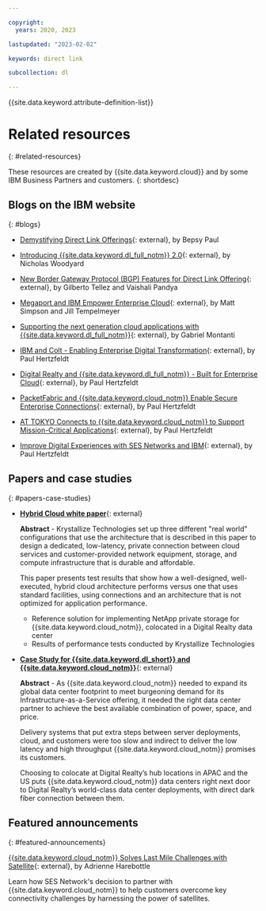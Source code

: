 ```yaml
---

copyright:
  years: 2020, 2023

lastupdated: "2023-02-02"

keywords: direct link

subcollection: dl

---
```


{{site.data.keyword.attribute-definition-list}}

# Related resources
{: #related-resources}

These resources are created by {{site.data.keyword.cloud}} and by some IBM Business Partners and customers.
{: shortdesc}

## Blogs on the IBM website
{: #blogs}

* [Demystifying Direct Link Offerings](https://www.ibm.com/blog/demystifying-direct-link-offerings/){: external}, by Bepsy Paul

* [Introducing {{site.data.keyword.dl_full_notm}} 2.0](https://www.ibm.com/blog/announcement/introducing-ibm-cloud-direct-link-2-0/){: external}, by Nicholas Woodyard

* [New Border Gateway Protocol (BGP) Features for Direct Link Offering](https://www.ibm.com/blog/){: external}, by Gilberto Tellez and Vaishali Pandya

* [Megaport and IBM Empower Enterprise Cloud](https://www.ibm.com/blog/){: external}, by Matt Simpson and Jill Tempelmeyer

* [Supporting the next generation cloud applications with {{site.data.keyword.dl_full_notm}}](https://www.ibm.com/blog/){: external}, by Gabriel Montanti

* [IBM and Colt - Enabling Enterprise Digital Transformation](https://www.ibm.com/blog/announcement/ibm-colt-enterprise-digital-transformation/){: external}, by Paul Hertzfeldt

* [Digital Realty and {{site.data.keyword.dl_full_notm}} - Built for Enterprise Cloud](https://www.ibm.com/blog/){: external}, by Paul Hertzfeldt

* [PacketFabric and {{site.data.keyword.cloud_notm}} Enable Secure Enterprise Connections](https://www.ibm.com/blog/announcement/packetfabric-ibm-enable-secure-enterprise-connections/){: external}, by Paul Hertzfeldt

* [AT TOKYO Connects to {{site.data.keyword.cloud_notm}} to Support Mission-Critical Applications](https://www.ibm.com/blog/announcement/tokyo-connects-ibm-cloud-support-mission-critical-applications/){: external}, by Paul Hertzfeldt

* [Improve Digital Experiences with SES Networks and IBM](https://www.ibm.com/blog/){: external}, by Paul Hertzfeldt

## Papers and case studies
{: #papers-case-studies}

* [**Hybrid Cloud white paper**](https://public.dhe.ibm.com/cloud/bluemix/network/direct-link/ibm-hybrid-cloud-whitepaper.pdf){: external}

    **Abstract** - Krystallize Technologies set up three different "real world" configurations that use the architecture that is described in this paper to design a dedicated, low-latency, private connection between cloud services and customer-provided network equipment, storage, and compute infrastructure that is durable and affordable.

    This paper presents test results that show how a well-designed, well-executed, hybrid cloud architecture performs versus one that uses standard facilities, using connections and an architecture that is not optimized for application performance.

     * Reference solution for implementing NetApp private storage for {{site.data.keyword.cloud_notm}}, colocated in a Digital Realty data center
     * Results of performance tests conducted by Krystallize Technologies

* [**Case Study for {{site.data.keyword.dl_short}} and {{site.data.keyword.cloud_notm}}**](https://www.digitalrealty.com/resources?type=case+studies){: external}

    **Abstract** - As {{site.data.keyword.cloud_notm}} needed to expand its global data center footprint to meet burgeoning demand for its Infrastructure-as-a-Service offering, it needed the right data center partner to achieve the best available combination of power, space, and price.

    Delivery systems that put extra steps between server deployments, cloud, and customers were too slow and indirect to deliver the low latency and high throughput {{site.data.keyword.cloud_notm}} promises its customers.

    Choosing to colocate at Digital Realty’s hub locations in APAC and the US puts {{site.data.keyword.cloud_notm}} data centers right next door to Digital Realty’s world-class data center deployments, with direct dark fiber connection between them.

## Featured announcements
{: #featured-announcements}

[{{site.data.keyword.cloud_notm}} Solves Last Mile Challenges with Satellite](https://www.satellitetoday.com/mobility/2018/10/25/ibm-cloud-solves-last-mile-challenges-with-satellite/){: external}, by Adrienne Harebottle

Learn how SES Network's decision to partner with {{site.data.keyword.cloud_notm}} to help customers overcome key connectivity challenges by harnessing the power of satellites.
